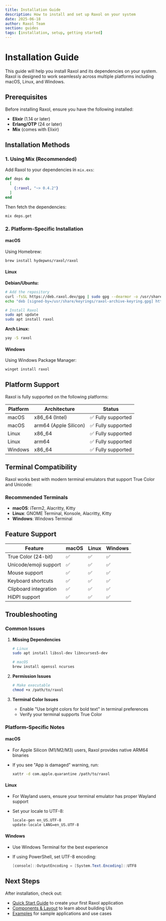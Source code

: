 ```yaml
---
title: Installation Guide
description: How to install and set up Raxol on your system
date: 2025-06-18
author: Raxol Team
section: guides
tags: [installation, setup, getting started]
---
```


# Installation Guide

This guide will help you install Raxol and its dependencies on your system. Raxol is designed to work seamlessly across multiple platforms including macOS, Linux, and Windows.

## Prerequisites

Before installing Raxol, ensure you have the following installed:

- **Elixir** (1.14 or later)
- **Erlang/OTP** (24 or later)
- **Mix** (comes with Elixir)

## Installation Methods

### 1. Using Mix (Recommended)

Add Raxol to your dependencies in `mix.exs`:

```elixir
def deps do
  [
    {:raxol, "~> 0.4.2"}
  ]
end
```

Then fetch the dependencies:

```bash
mix deps.get
```

### 2. Platform-Specific Installation

#### macOS

Using Homebrew:

```bash
brew install hydepwns/raxol/raxol
```

#### Linux

**Debian/Ubuntu:**

```bash
# Add the repository
curl -fsSL https://deb.raxol.dev/gpg | sudo gpg --dearmor -o /usr/share/keyrings/raxol-archive-keyring.gpg
echo "deb [signed-by=/usr/share/keyrings/raxol-archive-keyring.gpg] https://deb.raxol.dev stable main" | sudo tee /etc/apt/sources.list.d/raxol.list

# Install Raxol
sudo apt update
sudo apt install raxol
```

**Arch Linux:**

```bash
yay -S raxol
```

#### Windows

Using Windows Package Manager:

```bash
winget install raxol
```

## Platform Support

Raxol is fully supported on the following platforms:

| Platform | Architecture          | Status             |
| -------- | --------------------- | ------------------ |
| macOS    | x86_64 (Intel)        | ✅ Fully supported |
| macOS    | arm64 (Apple Silicon) | ✅ Fully supported |
| Linux    | x86_64                | ✅ Fully supported |
| Linux    | arm64                 | ✅ Fully supported |
| Windows  | x86_64                | ✅ Fully supported |

## Terminal Compatibility

Raxol works best with modern terminal emulators that support True Color and Unicode:

### Recommended Terminals

- **macOS**: iTerm2, Alacritty, Kitty
- **Linux**: GNOME Terminal, Konsole, Alacritty, Kitty
- **Windows**: Windows Terminal

## Feature Support

| Feature               | macOS | Linux | Windows |
| --------------------- | ----- | ----- | ------- |
| True Color (24-bit)   | ✅    | ✅    | ✅      |
| Unicode/emoji support | ✅    | ✅    | ✅      |
| Mouse support         | ✅    | ✅    | ✅      |
| Keyboard shortcuts    | ✅    | ✅    | ✅      |
| Clipboard integration | ✅    | ✅    | ✅      |
| HiDPI support         | ✅    | ✅    | ✅      |

## Troubleshooting

### Common Issues

1. **Missing Dependencies**

   ```bash
   # Linux
   sudo apt install libssl-dev libncurses5-dev

   # macOS
   brew install openssl ncurses
   ```

2. **Permission Issues**

   ```bash
   # Make executable
   chmod +x /path/to/raxol
   ```

3. **Terminal Color Issues**
   - Enable "Use bright colors for bold text" in terminal preferences
   - Verify your terminal supports True Color

### Platform-Specific Notes

#### macOS

- For Apple Silicon (M1/M2/M3) users, Raxol provides native ARM64 binaries
- If you see "App is damaged" warning, run:

  ```bash
  xattr -d com.apple.quarantine /path/to/raxol
  ```

#### Linux

- For Wayland users, ensure your terminal emulator has proper Wayland support
- Set your locale to UTF-8:

  ```bash
  locale-gen en_US.UTF-8
  update-locale LANG=en_US.UTF-8
  ```

#### Windows

- Use Windows Terminal for the best experience
- If using PowerShell, set UTF-8 encoding:

  ```powershell
  [console]::OutputEncoding = [System.Text.Encoding]::UTF8
  ```

## Next Steps

After installation, check out:

- [Quick Start Guide](quick_start.md) to create your first Raxol application
- [Components & Layout](03_components_and_layout/components/README.md) to learn about building UIs
- [Examples](../) for sample applications and use cases

